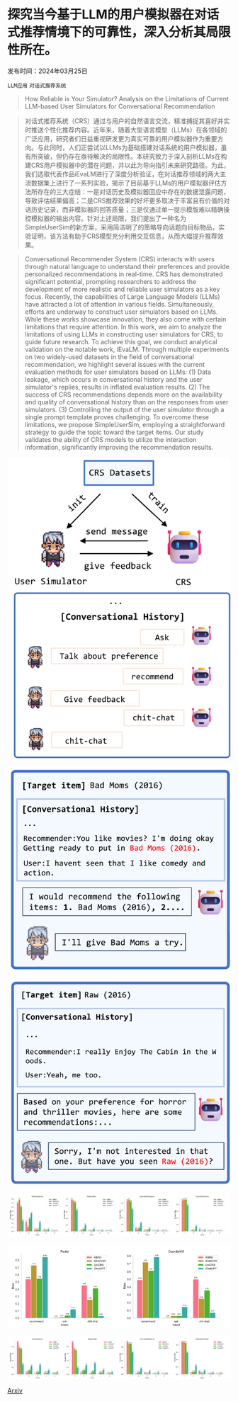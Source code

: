 # 探究当今基于LLM的用户模拟器在对话式推荐情境下的可靠性，深入分析其局限性所在。

发布时间：2024年03月25日

`LLM应用` `对话式推荐系统`

> How Reliable is Your Simulator? Analysis on the Limitations of Current LLM-based User Simulators for Conversational Recommendation

> 对话式推荐系统（CRS）通过与用户的自然语言交流，精准捕捉其喜好并实时推送个性化推荐内容。近年来，随着大型语言模型（LLMs）在各领域的广泛应用，研究者们日益重视研发更为真实可靠的用户模拟器作为重要方向。与此同时，人们正尝试以LLMs为基础搭建对话系统的用户模拟器，虽有所突破，但仍存在亟待解决的局限性。本研究致力于深入剖析LLMs在构建CRS用户模拟器中的潜在问题，并以此为导向指引未来研究路径。为此，我们选取代表作品iEvaLM进行了深度分析验证，在对话推荐领域的两大主流数据集上进行了一系列实验，揭示了目前基于LLMs的用户模拟器评估方法所存在的三大症结：一是对话历史及模拟器回应中存在的数据泄露问题，导致评估结果偏高；二是CRS推荐效果的好坏更多取决于丰富且有价值的对话历史记录，而非模拟器的回答质量；三是仅通过单一提示模版难以精确操控模拟器的输出内容。针对上述局限，我们提出了一种名为SimpleUserSim的新方案，采用简洁明了的策略导向话题向目标物品，实验证明，该方法有助于CRS模型充分利用交互信息，从而大幅提升推荐效果。

> Conversational Recommender System (CRS) interacts with users through natural language to understand their preferences and provide personalized recommendations in real-time. CRS has demonstrated significant potential, prompting researchers to address the development of more realistic and reliable user simulators as a key focus. Recently, the capabilities of Large Language Models (LLMs) have attracted a lot of attention in various fields. Simultaneously, efforts are underway to construct user simulators based on LLMs. While these works showcase innovation, they also come with certain limitations that require attention. In this work, we aim to analyze the limitations of using LLMs in constructing user simulators for CRS, to guide future research. To achieve this goal, we conduct analytical validation on the notable work, iEvaLM. Through multiple experiments on two widely-used datasets in the field of conversational recommendation, we highlight several issues with the current evaluation methods for user simulators based on LLMs: (1) Data leakage, which occurs in conversational history and the user simulator's replies, results in inflated evaluation results. (2) The success of CRS recommendations depends more on the availability and quality of conversational history than on the responses from user simulators. (3) Controlling the output of the user simulator through a single prompt template proves challenging. To overcome these limitations, we propose SimpleUserSim, employing a straightforward strategy to guide the topic toward the target items. Our study validates the ability of CRS models to utilize the interaction information, significantly improving the recommendation results.

![探究当今基于LLM的用户模拟器在对话式推荐情境下的可靠性，深入分析其局限性所在。](../../../paper_images/2403.16416/x1.png)

![探究当今基于LLM的用户模拟器在对话式推荐情境下的可靠性，深入分析其局限性所在。](../../../paper_images/2403.16416/x2.png)

![探究当今基于LLM的用户模拟器在对话式推荐情境下的可靠性，深入分析其局限性所在。](../../../paper_images/2403.16416/x3.png)

![探究当今基于LLM的用户模拟器在对话式推荐情境下的可靠性，深入分析其局限性所在。](../../../paper_images/2403.16416/x4.png)

![探究当今基于LLM的用户模拟器在对话式推荐情境下的可靠性，深入分析其局限性所在。](../../../paper_images/2403.16416/x5.png)

![探究当今基于LLM的用户模拟器在对话式推荐情境下的可靠性，深入分析其局限性所在。](../../../paper_images/2403.16416/x6.png)

[Arxiv](https://arxiv.org/abs/2403.16416)